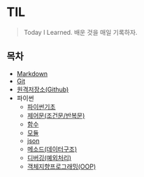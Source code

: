 # TIL

> Today I Learned. 배운 것을 매일 기록하자.



## 목차

- [Markdown](./Markdown)
- [Git](./Git)
- [원격저장소(Github)](./원격저장소(Github))
- 파이썬
  - [파이썬기초](./파이썬/파이썬기초)
  - [제어문(조건문/반복문)](./파이썬/제어문)
  - [함수](./파이썬/함수)
  - [모듈](./파이썬/모듈)
  - [json](./파이썬/json)
  - [메소드(데이터구조)](./파이썬/메소드)
  - [디버깅(예외처리)](./파이썬/디버깅)
  - [객체지향프로그래밍(OOP)](./파이썬/객체지향프로그래밍)
